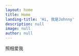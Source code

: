 ```yaml
---
layout: home
title: Home
landing-title: 'Hi, 我是Johnny'
description: null
image: null
author: null
---
```


照相爱我